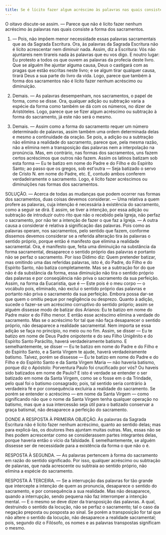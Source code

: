 ```yaml
---
title: Se é lícito fazer algum acréscimo às palavras nas quais consiste a forma dos sacramentos
---
```


O oitavo discute-se assim. — Parece que não é lícito fazer nenhum acréscimo às palavras nas quais consiste a forma dos sacramentos.  

1. — Pois, não impõem menor necessidade essas palavras sacramentais que as da Sagrada Escritura. Ora, às palavras da Sagrada Escritura não é lícito acrescentar nem diminuir nada. Assim, diz a Escritura: Vós não ajuntareis nem tirareis nada às palavras que eu vos digo. E noutro lugar: Eu protesto a todos os que ouvem as palavras da profecia deste livro. Que se alguém lhe ajuntar alguma causa, Deus o castigará com as pragas que estão escritas neste livro; e se algum tirar qualquer causa, tirará Deus a sua parte do livro da vida. Logo, parece que também à forma dos sacramentos não é lícito fazer nenhum acréscimo ou diminuição.  

2. Demais. — As palavras desempenham, nos sacramentos, o papel de forma, como se disse. Ora, qualquer adição ou subtração varia a espécie da forma como também se dá com os números, no dizer de Aristóteles. Logo, parece que se fizer algum acréscimo ou subtração à forma do sacramento, já este não será o mesmo.  

3. Demais. — Assim como a forma do sacramento requer um número determinado de palavras, assim também uma ordem determinada delas e mesmo a continuidade da oração. Se pois, a adição ou a subtração não elimina a realidade do sacramento, parece que, pela mesma razão, não a elimina nem a transposição das palavras nem a interpolação na pronúncia.  Mas, em contrário, nas formas dos sacramentos, uns fazem certos acréscimos que outros não fazem. Assim os latinos batizam sob esta forma — Eu te batizo em nome do Padre e do Filho e do Espírito Santo; ao passo que os gregos, sob est'outra — Seja batizado o servo de Cristo N. em nome do Padre, etc. E, contudo ambos conferem verdadeiramente o sacramento. Logo, é lícito fazer acréscimos ou diminuições nas formas dos sacramentos.  

SOLUÇÃO. — Acerca de todas as mudanças que podem ocorrer nas formas dos sacramentos, duas coisas devemos considerar. — Uma relativa a quem profere as palavras, cuja intenção é necessária à existência do sacramento, como a seguir se dirá. E assim, se tiver a intenção, por essa adição ou subtração de introduzir outro rito que não o recebido pela Igreja, não perfaz o sacramento, por não ter a intenção de fazer o que faz a Igreja. — A outra causa a considerar é relativa à significação das palavras. Pois como as palavras operam, nos sacramentos, pelo sentido que fazem, conforme dissemos devemos considerar se a referida alteração tira às palavras o sentido próprio, porque então é manifesto que elimina a realidade sacramental.  Ora, é manifesto que, feita uma diminuição na substância da forma sacramental, desaparece o sentido próprio das palavras e portanto não se perfaz o sacramento. Por isso Dídimo diz: Quem pretender batizar, mas omitindo uma das referidas palavras, isto é, do Padre, do Filho e do Espírito Santo, não batiza completamente. Mas se a subtração for do que não é da substância da forma, essa diminuição não tira o sentido próprio das palavras e por conseqüência não priva o sacramento da sua perfeição. Assim, na forma da Eucaristia, que é — Este pois é o meu corpo — o vocábulo pois, eliminado, não exclui o sentido próprio das palavras e portanto não priva o sacramento da sua perfeição. Embora possa dar-se que quem o omitiu peque por negligência ou desprezo.  Quanto à adição, sucede o fazer-se um acréscimo corruptivo do sentido próprio; assim se alguém dissesse modo de batizar dos Arianos: Eu te batizo em nome do Padre maior e do Filho menor. E então esse acréscimo elimina a verdade do sacramento. Mas se o acréscimo for tal que não faça desaparecer o sentido próprio, não desaparece a realidade sacramental. Nem importa se essa adição se faça no princípio, no meio ou no fim. Assim, se disser — Eu te batizo em nome de Deus Padre onipotente e do seu Filho Unigênito e do Espírito Santo Paráclito, haverá verdadeiramente batismo. E semelhantemente, se disser — Eu te batizo em nome do Padre e do Filho e do Espírito Santo, e a Santa Virgem te ajude, haverá verdadeiramente batismo.  Talvez, porém se dissesse — Eu te batizo em nome do Padre e do Filho e do Espírito Santo e da Santa Virgem Maria — não haveria batismo, porque diz o Apóstolo: Porventura Paulo foi crucificado por vós? Ou haveis sido batizados em nome de Paulo? E isto é verdade se entender o ser batizado em nome da Santa Virgem, como se o fosse em o da Trindade, pelo qual foi o batismo consagrado; pois, tal sentido seria contrário à verdadeira fé e por consequência excluiria a realidade do sacramento. Se porém se entender o acréscimo — em nome da Santa Virgem — como significando não que o nome da Santa Virgem tenha qualquer operação no batismo, mas que a sua intercessão seja útil para o batizado conservar a graça batismal, não desaparece a perfeição do sacramento.  

DONDE A RESPOSTA À PRIMEIRA OBJEÇÃO. Às palavras da Sagrada Escritura não é lícito fazer nenhum acréscimo, quanto ao sentido delas; mas para explicá-las, os doutores lhes ajuntam muitas outras. Mas, essas não se lhes podem acrescentar como se considerassem partes integrantes delas, porque haveria então o vício da falsidade. E semelhantemente, se alguém dissesse ser de necessidade para a existência da forma o que não o é.  

RESPOSTA À SEGUNDA. — As palavras pertencem à forma do sacramento em razão do sentido significado. Por isso, qualquer acréscimo ou subtração de palavras, que nada acrescente ou subtraia ao sentido próprio, não elimina a espécie do sacramento.  

RESPOSTA À TERCEIRA. — Se a interrupção das palavras for tão grande que intercepte a intenção de quem as pronuncia, desaparece o sentido do sacramento, e por consequência a sua realidade. Mas não desaparece, quando a interrupção, sendo pequena não faz interromper a intenção mental. — E o mesmo se deve dizer da transposição das palavras. A qual, destruindo o sentido da locução, não se perfaz o sacramento; tal o caso da negação preposta ou posposta ao sinal. Se porém a transposição for tal que não altere o sentido da locução, não desaparece a realidade sacramental; pois, segundo diz o Filósofo, os nomes e as palavras transpostas significam o mesmo.